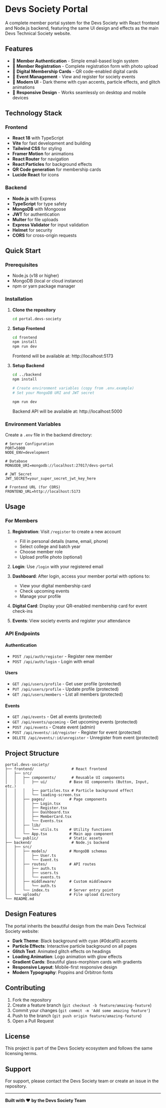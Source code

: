 # Devs Society Portal

A complete member portal system for the Devs Society with React frontend and Node.js backend, featuring the same UI design and effects as the main Devs Technical Society website.

## Features

- 🔐 **Member Authentication** - Simple email-based login system
- 📝 **Member Registration** - Complete registration form with photo upload
- 🎫 **Digital Membership Cards** - QR code-enabled digital cards
- 📅 **Event Management** - View and register for society events
- 🎨 **Modern UI** - Dark theme with cyan accents, particle effects, and glitch animations
- 📱 **Responsive Design** - Works seamlessly on desktop and mobile devices

## Technology Stack

### Frontend
- **React 18** with TypeScript
- **Vite** for fast development and building
- **Tailwind CSS** for styling
- **Framer Motion** for animations
- **React Router** for navigation
- **React Particles** for background effects
- **QR Code generation** for membership cards
- **Lucide React** for icons

### Backend
- **Node.js** with Express
- **TypeScript** for type safety
- **MongoDB** with Mongoose
- **JWT** for authentication
- **Multer** for file uploads
- **Express Validator** for input validation
- **Helmet** for security
- **CORS** for cross-origin requests

## Quick Start

### Prerequisites
- Node.js (v18 or higher)
- MongoDB (local or cloud instance)
- npm or yarn package manager

### Installation

1. **Clone the repository**
   ```bash
   cd portal.devs-society
   ```

2. **Setup Frontend**
   ```bash
   cd frontend
   npm install
   npm run dev
   ```
   Frontend will be available at: http://localhost:5173

3. **Setup Backend**
   ```bash
   cd ../backend
   npm install
   
   # Create environment variables (copy from .env.example)
   # Set your MongoDB URI and JWT secret
   
   npm run dev
   ```
   Backend API will be available at: http://localhost:5000

### Environment Variables

Create a `.env` file in the backend directory:

```env
# Server Configuration
PORT=5000
NODE_ENV=development

# Database
MONGODB_URI=mongodb://localhost:27017/devs-portal

# JWT Secret
JWT_SECRET=your_super_secret_jwt_key_here

# Frontend URL (for CORS)
FRONTEND_URL=http://localhost:5173
```

## Usage

### For Members

1. **Registration**: Visit `/register` to create a new account
   - Fill in personal details (name, email, phone)
   - Select college and batch year
   - Choose member role
   - Upload profile photo (optional)

2. **Login**: Use `/login` with your registered email

3. **Dashboard**: After login, access your member portal with options to:
   - View your digital membership card
   - Check upcoming events
   - Manage your profile

4. **Digital Card**: Display your QR-enabled membership card for event check-ins

5. **Events**: View society events and register your attendance

### API Endpoints

#### Authentication
- `POST /api/auth/register` - Register new member
- `POST /api/auth/login` - Login with email

#### Users
- `GET /api/users/profile` - Get user profile (protected)
- `PUT /api/users/profile` - Update profile (protected)
- `GET /api/users/members` - List all members (protected)

#### Events
- `GET /api/events` - Get all events (protected)
- `GET /api/events/upcoming` - Get upcoming events (protected)
- `POST /api/events` - Create event (admin)
- `POST /api/events/:id/register` - Register for event (protected)
- `DELETE /api/events/:id/unregister` - Unregister from event (protected)

## Project Structure

```
portal.devs-society/
├── frontend/                 # React frontend
│   ├── src/
│   │   ├── components/       # Reusable UI components
│   │   │   ├── ui/          # Base UI components (Button, Input, etc.)
│   │   │   ├── particles.tsx # Particle background effect
│   │   │   └── loading-screen.tsx
│   │   ├── pages/           # Page components
│   │   │   ├── Login.tsx
│   │   │   ├── Register.tsx
│   │   │   ├── Dashboard.tsx
│   │   │   ├── MemberCard.tsx
│   │   │   └── Events.tsx
│   │   ├── lib/
│   │   │   └── utils.ts     # Utility functions
│   │   └── App.tsx          # Main app component
│   └── public/              # Static assets
├── backend/                  # Node.js backend
│   ├── src/
│   │   ├── models/          # MongoDB schemas
│   │   │   ├── User.ts
│   │   │   └── Event.ts
│   │   ├── routes/          # API routes
│   │   │   ├── auth.ts
│   │   │   ├── users.ts
│   │   │   └── events.ts
│   │   ├── middleware/      # Custom middleware
│   │   │   └── auth.ts
│   │   └── index.ts         # Server entry point
│   └── uploads/             # File upload directory
└── README.md
```

## Design Features

The portal inherits the beautiful design from the main Devs Technical Society website:

- **Dark Theme**: Black background with cyan (#0dcaf0) accents
- **Particle Effects**: Interactive particle background on all pages
- **Glitch Text**: Animated glitch effects on headings
- **Loading Animation**: Logo animation with glow effects
- **Gradient Cards**: Beautiful glass-morphism cards with gradients
- **Responsive Layout**: Mobile-first responsive design
- **Modern Typography**: Poppins and Orbitron fonts

## Contributing

1. Fork the repository
2. Create a feature branch (`git checkout -b feature/amazing-feature`)
3. Commit your changes (`git commit -m 'Add some amazing feature'`)
4. Push to the branch (`git push origin feature/amazing-feature`)
5. Open a Pull Request

## License

This project is part of the Devs Society ecosystem and follows the same licensing terms.

## Support

For support, please contact the Devs Society team or create an issue in the repository.

---

**Built with ❤️ by the Devs Society Team** 